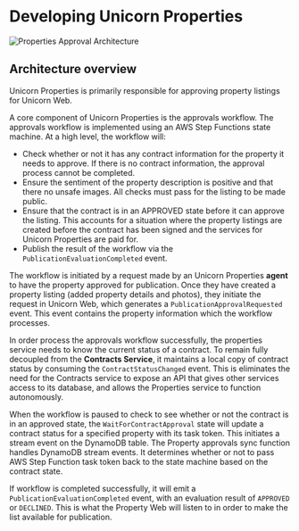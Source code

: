 # Developing Unicorn Properties

![Properties Approval Architecture](https://static.us-east-1.prod.workshops.aws/public/ba5300cf-a325-4124-83bf-5789cc30b8ff/static/images/architecture-properties.png)

## Architecture overview

Unicorn Properties is primarily responsible for approving property listings for Unicorn Web.

A core component of Unicorn Properties is the approvals workflow. The approvals workflow is implemented using an AWS Step Functions state machine. At a high level, the workflow will:

* Check whether or not it has any contract information for the property it needs to approve. If there is no contract information, the approval process cannot be completed.
* Ensure the sentiment of the property description is positive and that there no unsafe images. All checks must pass for the listing to be made public.
* Ensure that the contract is in an APPROVED state before it can approve the listing. This accounts for a situation where the property listings are created before the contract has been signed and the services for Unicorn Properties are paid for.
* Publish the result of the workflow via the `PublicationEvaluationCompleted` event.

The workflow is initiated by a request made by an Unicorn Properties **agent** to have the property approved for publication. Once they have created a property listing (added property details and photos), they initiate the request in Unicorn Web, which generates a `PublicationApprovalRequested` event. This event contains the property information which the workflow processes.

In order process the approvals workflow successfully, the properties service needs to know the current status of a contract. To remain fully decoupled from the **Contracts Service**, it maintains a local copy of contract status by consuming the `ContractStatusChanged` event. This is eliminates the need for the Contracts service to expose an API that gives other services access to its database, and allows the Properties service to function autonomously.

When the workflow is paused to check to see whether or not the contract is in an approved state, the `WaitForContractApproval` state will update a contract status for a specified property with its task token. This initiates a stream event on the DynamoDB table. The Property approvals sync function handles DynamoDB stream events. It determines whether or not to pass AWS Step Function task token back to the state machine based on the contract state.

If workflow is completed successfully, it will emit a `PublicationEvaluationCompleted` event, with an evaluation result of `APPROVED` or `DECLINED`. This is what the Property Web will listen to in order to make the list available for publication.
